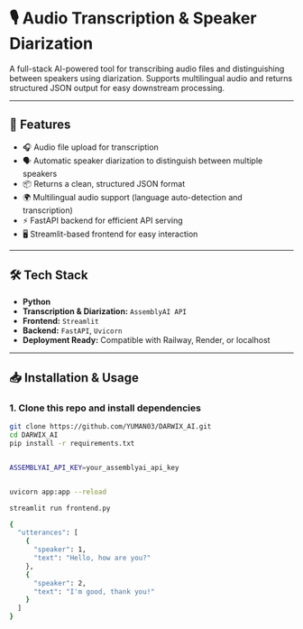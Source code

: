 # 🎙️ Audio Transcription & Speaker Diarization

A full-stack AI-powered tool for transcribing audio files and distinguishing between speakers using diarization. Supports multilingual audio and returns structured JSON output for easy downstream processing.

---

## 🚀 Features

- 🎧 Audio file upload for transcription  
- 🗣️ Automatic speaker diarization to distinguish between multiple speakers  
- 📦 Returns a clean, structured JSON format  
- 🌍 Multilingual audio support (language auto-detection and transcription)  
- ⚡ FastAPI backend for efficient API serving  
- 🖥️ Streamlit-based frontend for easy interaction  

---

## 🛠️ Tech Stack

- **Python**
- **Transcription & Diarization:** `AssemblyAI API`
- **Frontend:** `Streamlit`
- **Backend:** `FastAPI`, `Uvicorn`
- **Deployment Ready:** Compatible with Railway, Render, or localhost

---

## 📥 Installation & Usage

### 1. Clone this repo and install dependencies

```bash
git clone https://github.com/YUMAN03/DARWIX_AI.git
cd DARWIX_AI
pip install -r requirements.txt


ASSEMBLYAI_API_KEY=your_assemblyai_api_key


uvicorn app:app --reload

streamlit run frontend.py

{
  "utterances": [
    {
      "speaker": 1,
      "text": "Hello, how are you?"
    },
    {
      "speaker": 2,
      "text": "I'm good, thank you!"
    }
  ]
}
